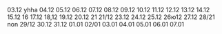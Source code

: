 03.12 yhha
04.12
05.12
06.12
07.12
08.12
09.12
10.12
11.12
12.12
13.12
14.12
15.12
16
17.12
18,12
19.12
20.12
21
21/12
23.12
24.12
25.12
26ю12
27.12
28/21 non
29/12
30.12
31.12
01.01
02/01
03.01
04.01
05.01
06.01
07.01

